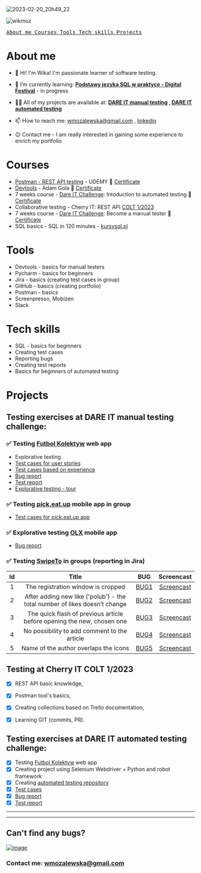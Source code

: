 

![2023-02-20_20h49_22](https://user-images.githubusercontent.com/122229411/220188318-ab13f5d8-f710-4785-93d0-21e36bc2b6c2.png)



<p align="left"> <img src="https://komarev.com/ghpvc/?username=wikmoz&label=Profile%20views&color=0e75b6&style=flat" alt="wikmoz" /> </p>

<p align="left">
</p>

[<kbd> About me </kbd>](#about-me)
[<kbd> Courses </kbd>](#courses)
[<kbd> Tools </kbd>](#tools)
[<kbd> Tech skills </kbd>](#tech-skills)
[<kbd> Projects </kbd>](#projects)

# About me

- 👋 Hi! I'm Wika! I'm passionate learner of software testing. 

- 🌱 I’m currently learning: **[Podstawy języka SQL w praktyce - Digital Festival](https://digitalfestival.pl/akademia_skillup/podstawy-jezyka-sql-w-praktyce/)** - in progress

- 👨‍💻 All of my projects are available at: **[DARE IT manual testing](https://github.com/WikMoz/challenge_portfolio_Wiktoria) , [DARE IT automated testing](https://github.com/WikMoz/challenge_automated_testing)**

- 📫 How to reach me: wmozalewska@gmail.com , [linkedin](https://www.linkedin.com/in/wiktoria-mozalewska)

- 😉 Contact me - I am really interested in gaining some experience to enrich my portfolio 

# Courses

- [Postman - REST API testing](https://www.udemy.com/share/101S863@kU8iR2ibxIkztZjayHyT_kJxMxJKAuKOSOFNWnO48tnsAyOfM2wFwbAQgs3EiqOJcQ==/) - UDEMY 🧾 [Certificate](https://drive.google.com/file/d/1lKAMZto7m98EUc2Y9BnzJOm0tTbND0fL/view?usp=drivesdk)
- [Devtools](https://szkoleniedlaqa.pl/konsola/) - Adam Gola 🧾 [Certificate](https://drive.google.com/file/d/1ehofc_p19o5D6YcBksqnGqA351XYvoUW/view?usp=drive_link)
- 7 weeks course - [Dare IT Challenge](https://www.dareit.io/challenges/wstep-do-testow-automatycznych): Intoduction to automated testing  🧾 [Certificate](https://drive.google.com/file/d/1UeZiKSnyBuKkh7DznT5iafFI22hsLxD4/view?usp=drive_link)
- Collaborative testing - Cherry IT: REST API [COLT 1/2023](http://cherry-it.pl/podsumowanie-colt-1-2023/)
- 7 weeks course - [Dare IT Challenge](https://www.dareit.io/challenges/qa-manual-testing): Become a manual tester  🧾 [Certificate](https://drive.google.com/file/d/1muazSQFQ-i7vjRm48xIr8-13WDR6Qtok/view?usp=drive_link)
- SQL basics - SQL in 120 minutes - [kursysql.pl](https://www.kursysql.pl/szkolenie-sql-w-120-minut/)


# Tools

- Devtools - basics for manual testers
- Pycharm - basics for beginners
- Jira - basics (creating test cases in group)
- GitHub - basics (creating portfolio)
- Postman - basics
- Screenpresso, Mobizen
- Slack

# Tech skills

- SQL - basics for beginners
- Creating test cases
- Reporting bugs
- Creating test reports
- Basics for beginners of automated testing

# Projects


## Testing exercises at DARE IT manual testing challenge:


### ✅ Testing [Futbol Kolektyw](https://scouts-test.futbolkolektyw.pl/pl) web app
- Explorative testing
- [Test cases for user stories](https://docs.google.com/spreadsheets/d/1lodk83NlXzVX2n_N-y8rW2jbiDuHJxqD/edit?usp=sharing&ouid=117170517202558210113&rtpof=true&sd=true)
- [Test cases based on experience](https://docs.google.com/spreadsheets/d/1YmXbnhtnpeROPaZI6VZ_JnWPs83CFGMd/edit?usp=sharing&ouid=117170517202558210113&rtpof=true&sd=true)
- [Bug report](https://docs.google.com/spreadsheets/d/1yNjSEN-VvtSfSd5MfSlgpfMwzW0bd1FGTANk7rX8lcE/edit?usp=sharing) 
- [Test report](https://docs.google.com/spreadsheets/d/1IvBLQX9O88la2VP2aUuf9GlSBBfTlNkv5cXqbucVlKc/edit?usp=sharing) 
- [Explorative testing - tour](https://docs.google.com/spreadsheets/d/1TrnbCMN6Ii4YK9mdQORSYsZ59pRR7AjU5uM4_7y8bEg/edit?usp=share_link) 

### ✅ Testing [pick.eat.up](https://play.google.com/store/apps/details?id=com.pickeatup&gl=US&pli=1) mobile app in group
- [Test cases for pick.eat.up app](https://docs.google.com/spreadsheets/d/1Z4GQxUTicf-5v0iVSGIMF_72bpZmDYHq/edit?usp=sharing&ouid=117170517202558210113&rtpof=true&sd=true) 

### ✅ Explorative testing [OLX](https://play.google.com/store/apps/details?id=pl.tablica&gl=US) mobile app
- [Bug report](https://docs.google.com/spreadsheets/d/1psyvC75DrlCn2q9qnlad02WGcFH9bQkzEdPt1OVgCuA/edit?usp=share_link)

### ✅ Testing [SwipeTo](https://swipeto.pl/) in groups (reporting in Jira) 

|Id |Title                                                                       | BUG |Screencast|
|:-:|:--------------------------------------------------------------------------:|:---:|:--------:|
|1  |The registration window is cropped|[BUG1](https://drive.google.com/file/d/1Q9tolha8qUv4PmAZIgUOoFpS8Y6oXozX/view?usp=drive_link)|[Screencast](https://user-images.githubusercontent.com/122229411/216847250-a513ca26-e12c-41da-864d-a2dba5616a9e.mp4)|
|2  |After adding new like ('polub') - the total number of likes doesn’t change  |[BUG2](https://drive.google.com/file/d/1Ta3lITb0nDXma6lqJDQ7G8sfY_d-m_AE/view?usp=drive_link)|[Screencast](https://user-images.githubusercontent.com/122229411/216847701-300ed0ba-5723-4497-9161-75d6f979d810.mp4)|
|3  |The quick flash of previous article before opening the new, chosen one |[BUG3](https://drive.google.com/file/d/1JPNBgPPa8oo7kf0yba0fSEwTzDWssTqZ/view?usp=drive_link)|[Screencast](https://user-images.githubusercontent.com/122229411/216848500-90ff042e-636a-4212-984f-4ae05ceee7c8.mp4)|
|4  |No possibility to add comment to the article|[BUG4](https://drive.google.com/file/d/192ih947ekWEzlwgFoVASeFddYTw5UQWH/view?usp=drive_link)|[Screencast](https://drive.google.com/file/d/1Hk4CA7y46jmeFjd4jy2x-7m2uVLGanS4/view?usp=share_link)|
|5  |Name of the author overlaps the icons|[BUG5](https://drive.google.com/file/d/1SoOPcWsM9wfWLq9wVnck2jX-UzT5EStc/view?usp=drive_link)|[Screencast](https://drive.google.com/file/d/1lOVSLKrvoZg3jJ-e3gnJUDC9dj4ZoO_Z/view?usp=share_link)|

## Testing at Cherry IT COLT 1/2023

- [x] REST API basic knowledge,
- [x] Postman tool's basics,
- [x] Creating collections based on Trello documentation,
- [x] Learning GIT (commits, PR).


## Testing exercises at DARE IT automated testing challenge:

- [x] Testing [Futbol Kolektyw](https://scouts-test.futbolkolektyw.pl/en) web app
- [x] Creating project using Selenium Webdriver + Python and robot framework
- [x] Creating [automated testing repository](https://github.com/WikMoz/challenge_automated_testing)
- [x] [Test cases](https://docs.google.com/spreadsheets/d/1SZTZz8OM2_jrhuyFVGiuhYWc3yNVn80e2h4A2Dd-aKg/edit?usp=share_link)
- [x] [Bug report](https://docs.google.com/spreadsheets/d/1Box018tjWX_dN2I6KCCwPfX5f0vzeeOLH3Y743uoJKg/edit?usp=share_link)
- [x] [Test report](https://docs.google.com/spreadsheets/d/10aMmj4evYu9VtLWLdEiC9k36R_p-sr50jVYqDm6iWgU/edit?usp=drive_link)

---
---

## Can't find any bugs?

[![image](https://user-images.githubusercontent.com/122229411/220118399-62be1ad0-c2cf-4fd8-ab22-8e16575283d4.png)](https://cdn.quotesgram.com/small/49/3/1387005649-how_to_fix_software_bugs.jpg) 
### **Contact me**: wmozalewska@gmail.com


